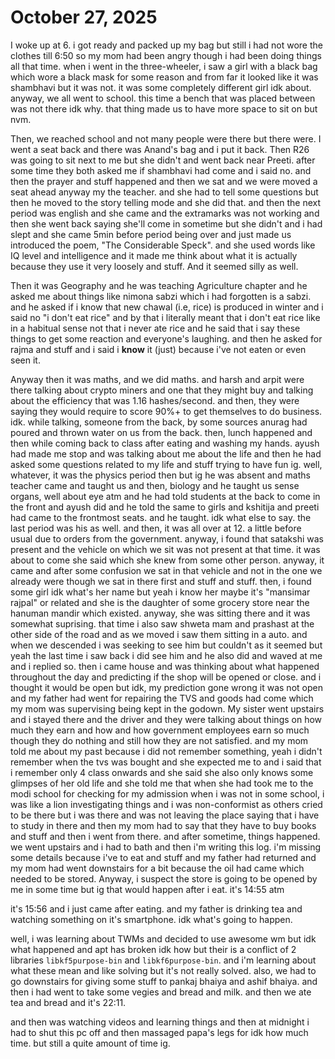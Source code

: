 # October 27, 2025

I woke up at 6. i got ready and packed up my bag but still i had not wore the
clothes till 6:50 so my mom had been angry though i had been doing things all
that time. when i went in the three-wheeler, i saw a girl with a black bag which
wore a black mask for some reason and from far it looked like it was shambhavi
but it was not. it was some completely different girl idk about. anyway, we all
went to school. this time a bench that was placed between was not there idk why.
that thing made us to have more space to sit on but nvm.

Then, we reached school and not many people were there but there were. I went a
seat back and there was Anand's bag and i put it back. Then R26 was going to sit
next to me but she didn't and went back near Preeti. after some time they both
asked me if shambhavi had come and i said no. and then the prayer and stuff
happened and then we sat and we were moved a seat ahead anyway my the teacher.
and she had to tell some questions but then he moved to the story telling mode
and she did that. and then the next period was english and she came and the
extramarks was not working and then she went back saying she'll come in sometime
but she didn't and i had slept and she came 5min before period being over and
just made us introduced the poem, "The Considerable Speck". and she used words
like IQ level and intelligence and it made me think about what it is actually
because they use it very loosely and stuff. And it seemed silly as well.

Then it was Geography and he was teaching Agriculture chapter and he asked me
about things like nimona sabzi which i had forgotten is a sabzi. and he asked if
i know that new chawal (i.e, rice) is produced in winter and i said no "i don't
eat rice" and by that i literally meant that i don't eat rice like in a habitual
sense not that i never ate rice and he said that i say these things to get some
reaction and everyone's laughing. and then he asked for rajma and stuff and i
said i **know** it (just) because i've not eaten or even seen it.

Anyway then it was maths, and we did maths. and harsh and arpit were there
talking about crypto miners and one that they might buy and talking about the
efficiency that was 1.16 hashes/second. and then, they were saying they would
require to score 90%+ to get themselves to do business. idk. while talking,
someone from the back, by some sources anurag had poured and thrown water on us
from the back. then, lunch happened and then while coming back to class after
eating and washing my hands. ayush had made me stop and was talking about me
about the life and then he had asked some questions related to my life and stuff
trying to have fun ig. well, whatever, it was the physics period then but ig he
was absent and maths teacher came and taught us and then, biology and he taught
us sense organs, well about eye atm and he had told students at the back to come
in the front and ayush did and he told the same to girls and kshitija and preeti
had came to the frontmost seats. and he taught. idk what else to say. the last
period was his as well. and then, it was all over at 12. a little before usual
due to orders from the government. anyway, i found that satakshi was present and
the vehicle on which we sit was not present at that time. it was about to come
she said which she knew from some other person. anyway, it came and after some
confusion we sat in that vehicle and not in the one we already were though we
sat in there first and stuff and stuff. then, i found some girl idk what's her
name but yeah i know her maybe it's "mansimar rajpal" or related and she is the
daughter of some grocery store near the hanuman mandir which existed.
anyway, she was sitting there and it was somewhat suprising. that time i also
saw shweta mam and prashast at the other side of the road and as we moved i saw
them sitting in a auto. and when we descended i was seeking to see him but
couldn't as it seemed but yeah the last time i saw back i did see him and he
also did and waved at me and i replied so. then i came house and was thinking
about what happened throughout the day and predicting if the shop will be opened
or close. and i thought it would be open but idk, my prediction gone wrong it
was not open and my father had went for repairing the TVS and goods had come
which my mom was supervising being kept in the godown. My sister went upstairs
and i stayed there and the driver and they were talking about things on how much
they earn and how and how government employees earn so much though they do
nothing and still how they are not satisfied. and my mom told me about my past
because i did not remember something, yeah i didn't remember when the tvs was
bought and she expected me to and i said that i remember only 4 class onwards
and she said she also only knows some glimpses of her old life and she told me
that when she had took me to the modi school for checking for my admission when
i was not in some school, i was like a lion investigating things and i was
non-conformist as others cried to be there but i was there and was not leaving
the place saying that i have to study in there and then my mom had to say that
they have to buy books and stuff and then i went from there. and after sometime,
things happened. we went upstairs and i had to bath and then i'm writing this
log. i'm missing some details because i've to eat and stuff and my father had
returned and my mom had went downstairs for a bit because the oil had came which
needed to be stored. Anyway, i suspect the store is going to be opened by me in
some time but ig that would happen after i eat. it's 14:55 atm

it's 15:56 and i just came after eating. and my father is drinking tea and
watching something on it's smartphone. idk what's going to happen.

well, i was learning about TWMs and decided to use awesome wm but idk what
happened and apt has broken idk how but their is a conflict of 2 libraries
`libkf5purpose-bin` and `libkf6purpose-bin`. and i'm learning about what these
mean and like solving but it's not really solved. also, we had to go downstairs
for giving some stuff to pankaj bhaiya and ashif bhaiya. and then i had went to
take some vegies and bread and milk. and then we ate tea and bread and it's
22:11.

and then was watching videos and learning things and then at midnight i had to
shut this pc off and then massaged papa's legs for idk how much time. but still
a quite amount of time ig.
